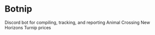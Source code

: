 # Botnip
Discord bot for compiling, tracking, and reporting Animal Crossing New Horizons Turnip prices
